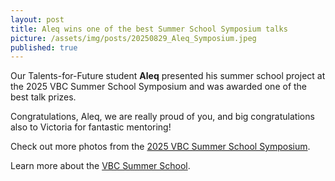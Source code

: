 ```yaml
---
layout: post
title: Aleq wins one of the best Summer School Symposium talks
picture: /assets/img/posts/20250829_Aleq_Symposium.jpeg
published: true
---
```

Our Talents-for-Future student **Aleq** presented his summer school project at the 2025 VBC Summer School Symposium and was awarded one of the best talk prizes. 

Congratulations, Aleq, we are really proud of you, and big congratulations also to Victoria for fantastic mentoring!

Check out more photos from the [2025 VBC Summer School Symposium](https://www.linkedin.com/posts/vbc-training_this-summer-the-vienna-biocenter-welcomed-activity-7370077972361461761-o1aD?utm_source=share&utm_medium=member_desktop&rcm=ACoAAAhclbkBFDFHlWL3YhzBs_OK4TKRItO9xoU).

Learn more about the [VBC Summer School](https://training.vbc.ac.at/summer-school/).

